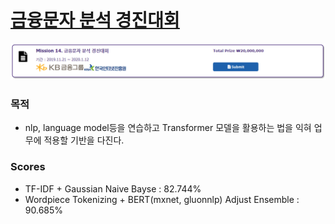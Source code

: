 # [금융문자 분석 경진대회](https://dacon.io/cpt14)

![title](https://github.com/jinmang2/finance_smishing_detect/blob/master/img/description.PNG?raw=true)

### 목적
- nlp, language model등을 연습하고 Transformer 모델을 활용하는 법을 익혀 업무에 적용할 기반을 다진다.

### Scores
- TF-IDF + Gaussian Naive Bayse : 82.744%
- Wordpiece Tokenizing + BERT(mxnet, gluonnlp) Adjust Ensemble : 90.685%
